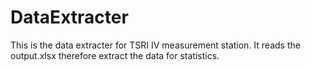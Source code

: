 # DataExtracter
This is the data extracter for TSRI IV measurement station. It reads the output.xlsx therefore extract the data for statistics.
